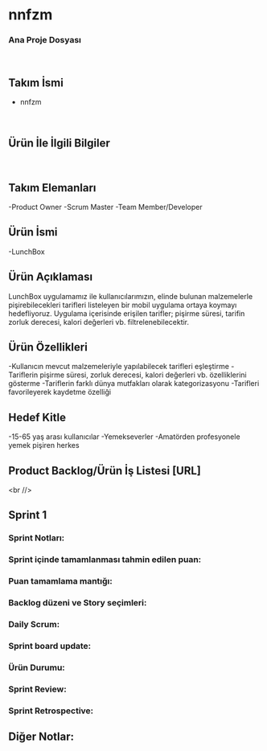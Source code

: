 # nnfzm
### Ana Proje Dosyası
<br />

## Takım İsmi
- nnfzm
<br />

## Ürün İle İlgili Bilgiler
<br />

## Takım Elemanları
-Product Owner
-Scrum Master
-Team Member/Developer
<br />

## Ürün İsmi
-LunchBox
<br />

## Ürün Açıklaması
LunchBox uygulamamız ile kullanıcılarımızın, elinde bulunan malzemelerle pişirebilecekleri tarifleri listeleyen bir mobil uygulama ortaya koymayı hedefliyoruz. Uygulama içerisinde erişilen tarifler; pişirme süresi, tarifin zorluk derecesi, kalori değerleri vb. filtrelenebilecektir. 
<br />

## Ürün Özellikleri
-Kullanıcın mevcut malzemeleriyle yapılabilecek tarifleri eşleştirme
-Tariflerin pişirme süresi, zorluk derecesi, kalori değerleri vb. özelliklerini gösterme
-Tariflerin farklı dünya mutfakları olarak kategorizasyonu
-Tarifleri favorileyerek kaydetme özelliği
<br />

## Hedef Kitle
-15-65 yaş arası kullanıcılar
-Yemekseverler
-Amatörden profesyonele yemek pişiren herkes
<br />

## Product Backlog/Ürün İş Listesi [URL]
<br //>

## Sprint 1
### Sprint Notları:
### Sprint içinde tamamlanması tahmin edilen puan:
### Puan tamamlama mantığı:
### Backlog düzeni ve Story seçimleri:

### Daily Scrum:

### Sprint board update:

### Ürün Durumu:

### Sprint Review:

### Sprint Retrospective:

## Diğer Notlar:
